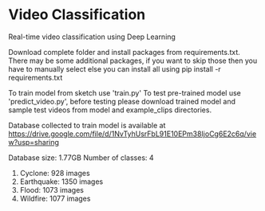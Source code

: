 # Video Classification
Real-time video classification using Deep Learning

Download complete folder and install packages from requirements.txt. There may be some additional packages, if you want to skip those then you have to manually select else you can install all using 
pip install -r requirements.txt

To train model from sketch use 'train.py'
To test pre-trained model use 'predict_video.py', before testing please download trained model and sample test videos from model and example_clips directories.

Database collected to train model is available at https://drive.google.com/file/d/1NvTyhUsrFbL91E10EPm38IjoCg6E2c6q/view?usp=sharing

Database size: 1.77GB
Number of classes: 4
1) Cyclone: 928 images
2) Earthquake: 1350 images
3) Flood: 1073 images
4) Wildfire: 1077 images

